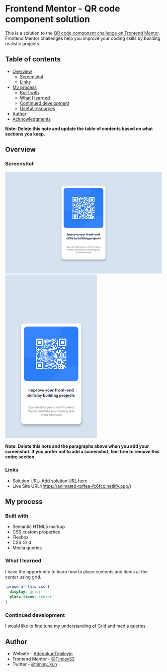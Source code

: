 # Frontend Mentor - QR code component solution

This is a solution to the [QR code component challenge on Frontend Mentor](https://www.frontendmentor.io/challenges/qr-code-component-iux_sIO_H). Frontend Mentor challenges help you improve your coding skills by building realistic projects.

## Table of contents

- [Overview](#overview)
  - [Screenshot](#screenshot)
  - [Links](#links)
- [My process](#my-process)
  - [Built with](#built-with)
  - [What I learned](#what-i-learned)
  - [Continued development](#continued-development)
  - [Useful resources](#useful-resources)
- [Author](#author)
- [Acknowledgments](#acknowledgments)

**Note: Delete this note and update the table of contents based on what sections you keep.**

## Overview

### Screenshot

![](./Qr-component.png)
![](./Qr-component-mobile.png)

**Note: Delete this note and the paragraphs above when you add your screenshot. If you prefer not to add a screenshot, feel free to remove this entire section.**

### Links

- Solution URL: [Add solution URL here](https://github.com/Timley53/QR-component.git)
- Live Site URL:(https://animated-toffee-fc6fcc.netlify.app/)

## My process

### Built with

- Semantic HTML5 markup
- CSS custom properties
- Flexbox
- CSS Grid
- Media queries

### What I learned

I have the opportunity to learn how to place contents and items at the center using grid.

```css
.proud-of-this-css {
  display: grid;
  place-items: center;
}
```

### Continued development

I would like to fine tune my understanding of Grid and media queries

## Author

- Website - [AdedokunTimileyin](https://www.linkedin.com/in/timileyin-adedokun-35b36b219)
- Frontend Mentor - [@TImley53](https://www.frontendmentor.io/profile/yourusername)
- Twitter - [@timley_kun](https://www.twitter.com/yourusername)

